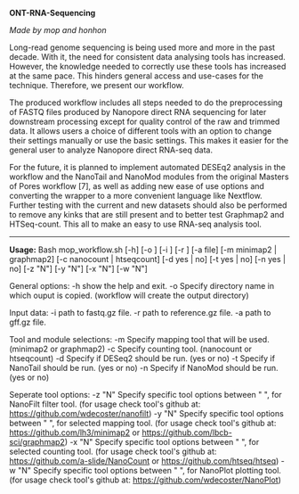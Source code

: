 **ONT-RNA-Sequencing**

_Made by mop and honhon_

Long-read genome sequencing is being used more and more in the past decade. With it, the need for consistent data analysing tools has increased. However, the knowledge needed to correctly use these tools has increased at the same pace. This hinders general access and use-cases for the technique. Therefore, we present our workflow.

The produced workflow includes all steps needed to do the preprocessing of FASTQ files produced by Nanopore direct RNA sequencing for later downstream processing except for quality control of the raw and trimmed data. It allows users a choice of different tools with an option to change their settings manually or use the basic settings. This makes it easier for the general user to analyze Nanopore direct RNA-seq data. 

For the future, it is planned to implement automated DESEq2 analysis in the workflow and the NanoTail and NanoMod modules from the original Masters of Pores workflow [7], as well as adding new ease of use options and converting the wrapper to a more convenient language like Nextflow. Further testing with the current and new datasets should also be performed to remove any kinks that are still present and to better test Graphmap2 and HTSeq-count. This all to make an easy to use RNA-seq analysis tool.

****

**Usage:**
 Bash mop_workflow.sh [-h] [-o <file>] [-i <file>] [-r <file>] [-a file]
			[-m minimap2 | graphmap2] [-c nanocount | htseqcount] [-d yes | no] [-t yes | no] [-n yes | no]
			[-z "N"] [-y "N"] [-x "N"] [-w "N"]

 General options:
  -h		show the help and exit.
  -o		Specify directory name in which ouput is copied. (workflow will create the output directory)

 Input data:
  -i		path to fastq.gz file.
  -r		path to reference.gz file. 
  -a		path to gff.gz file.

 Tool and module selections:
  -m		Specify mapping tool that will be used. (minimap2 or graphmap2)
  -c		Specify counting tool. (nanocount or htseqcount)
  -d		Specify if DESeq2 should be run. (yes or no)
  -t		Specify if NanoTail should be run. (yes or no)
  -n		Specify if NanoMod should be run. (yes or no)

 Seperate tool options:
  -z "N"		Specify specific tool options between " ", for NanoFilt filter tool. (for usage check tool's github at: https://github.com/wdecoster/nanofilt)
  -y "N"		Specify specific tool options between " ", for selected mapping tool. (for usage check tool's github at: https://github.com/lh3/minimap2 or https://github.com/lbcb-sci/graphmap2)
  -x "N"		Specify specific tool options between " ", for selected counting tool. (for usage check tool's github at: https://github.com/a-slide/NanoCount or https://github.com/htseq/htseq)
  -w "N"		Specify specific tool options between " ", for NanoPlot plotting tool. (for usage check tool's github at: https://github.com/wdecoster/NanoPlot)
